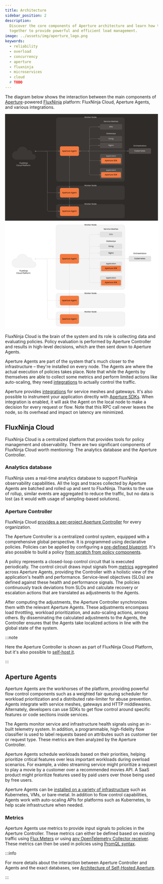 ```yaml
---
title: Architecture
sidebar_position: 2
description:
  Discover the core components of Aperture architecture and learn how they work
  together to provide powerful and efficient load management.
image: ../assets/img/aperture_logo.png
keywords:
  - reliability
  - overload
  - concurrency
  - aperture
  - fluxninja
  - microservices
  - cloud
  # TODO
---
```


The diagram below shows the interaction between the main components of
[Aperture][]-powered [FluxNinja][] platform: FluxNinja Cloud, Aperture Agents,
and various integrations.

![FluxNinja Architecture](../assets/img/FluxNinja-arc-dark.svg#gh-dark-mode-only)
![FluxNinja Architecture](../assets/img/FluxNinja-arc-light.svg#gh-light-mode-only)

FluxNinja Cloud is the brain of the system and its role is collecting data and
evaluating policies. Policy evaluation is performed by Aperture Controller and
results in high-level decisions, which are then sent down to Aperture Agents.

Aperture Agents are part of the system that's much closer to the infrastructure
– they're installed on every node. The Agents are where the actual execution of
policies takes place. Note that while the Agents by themselves are able to
collect some metrics and perform limited actions like auto-scaling, they need
[integrations][] to actually control the traffic.

Aperture provides [integrations][] for service meshes and gateways. It's also
possible to instrument your application directly with [Aperture SDKs][]. When
integration is enabled, it will ask the Agent on the local node to make a
decision for every request or flow. Note that this RPC call never leaves the
node, so its overhead and impact on latency are minimized.

## FluxNinja Cloud

FluxNinja Cloud is a centralized platform that provides tools for policy
management and observability. There are two significant components of FluxNinja
Cloud worth mentioning: The analytics database and the Aperture Controller.

### Analytics database

FluxNinja uses a real-time analytics database to support FluxNinja observability
capabilities. All the logs and traces collected by Aperture Agents are batched
and rolled up and sent to FluxNinja. Thanks to the use of rollup, similar events
are aggregated to reduce the traffic, but no data is lost (as it would with
usage of sampling-based solutions).

### Aperture Controller

FluxNinja Cloud [provides a per-project Aperture
Controller][FluxNinja Cloud Controller] for every organization.

The Aperture Controller is a centralized control system, equipped with a
comprehensive global perspective. It is programmed using declarative policies.
Policies can be applied by configuring a [pre-defined blueprint][Use Cases].
It's also possible to build a policy [from scratch from policy
components][Policy].

A policy represents a closed-loop control circuit that is executed periodically.
The control circuit draws input signals from [metrics](#metrics) aggregated
across Aperture Agents, providing the Controller with a holistic view of the
application's health and performance. Service-level objectives (SLOs) are
defined against these health and performance signals. The policies continuously
track deviations from SLOs and calculate recovery or escalation actions that are
translated as adjustments to the Agents.

After computing the adjustments, the Aperture Controller synchronizes them with
the relevant Aperture Agents. These adjustments encompass load throttling,
workload prioritization, and auto-scaling actions, among others. By
disseminating the calculated adjustments to the Agents, the Controller ensures
that the Agents take localized actions in line with the global state of the
system.

:::note

Here the Aperture Controller is shown as part of FluxNinja Cloud Platform, but
it's also possible to [self-host it][Self-Hosting].

:::

## Aperture Agents

Aperture Agents are the workhorses of the platform, providing powerful flow
control components such as a weighted fair queuing scheduler for workload
prioritization and a distributed rate-limiter for abuse prevention. Agents
integrate with service meshes, gateways and HTTP middlewares. Alternately,
developers can use SDKs to get flow control around specific features or code
sections inside services.

The Agents monitor service and infrastructure health signals using an in-built
telemetry system. In addition, a programmable, high-fidelity flow classifier is
used to label requests based on attributes such as customer tier or request
type. These metrics are then analyzed by the Aperture Controller.

Aperture Agents schedule workloads based on their priorities, helping prioritize
critical features over less important workloads during overload scenarios. For
example, a video streaming service might prioritize a request to play a movie by
a customer over a recommended movies API. A SaaS product might prioritize
features used by paid users over those being used by free users.

Aperture Agents can be [installed on a variety of
infrastructure][Install Agents] such as Kubernetes, VMs, or bare-metal. In
addition to flow control capabilities, Agents work with auto-scaling APIs for
platforms such as Kubernetes, to help scale infrastructure when needed.

### Metrics

Aperture Agents use metrics to provide input signals to policies in the Aperture
Controller. These metrics can either be defined based on existing traffic using
[Flux Meters](/concepts/flux-meter.md) or using [any OpenTelemetry Collector
receiver][Metrics]. These metrics can then be used in policies using [PromQL
syntax][].

:::info

For more details about the interaction between Aperture Controller and Agents
and the exact databases, see [Architecture of Self-Hosted Aperture][].

:::

[FluxNinja]: /introduction.md
[Aperture]: https://github.com/fluxninja/aperture
[FluxNinja Cloud Controller]: /reference/fluxninja.md#cloud-controller
[Architecture of Self-Hosted Aperture]: /self-hosting/architecture.md
[Use Cases]: /use-cases/use-cases.md
[Policy]: /concepts/advanced/policy.md
[integrations]: /integrations/integrations.md
[Aperture SDKs]: /integrations/sdk/sdk.md
[Metrics]: /integrations/metrics/metrics.md
[Install Agents]: /get-started/installation/agent/agent.md
[Self-Hosting]: /self-hosting/self-hosting.md
[PromQL syntax]: https://prometheus.io/docs/prometheus/latest/querying/basics/
